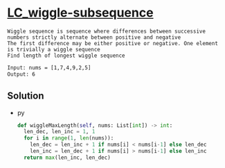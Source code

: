 # [LC_wiggle-subsequence](https://leetcode.com/problems/wiggle-subsequence)

```en
Wiggle sequence is sequence where differences between successive numbers strictly alternate between positive and negative
The first difference may be either positive or negative. One element is trivially a wiggle sequence
Find length of longest wiggle sequence
```

```txt
Input: nums = [1,7,4,9,2,5]
Output: 6
```

## Solution

* py

  ```py
  def wiggleMaxLength(self, nums: List[int]) -> int:
    len_dec, len_inc = 1, 1
    for i in range(1, len(nums)):
      len_dec = len_inc + 1 if nums[i] < nums[i-1] else len_dec
      len_inc = len_dec + 1 if nums[i] > nums[i-1] else len_inc
    return max(len_inc, len_dec)
  ```
